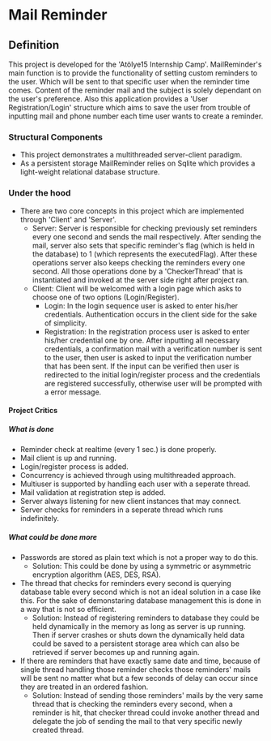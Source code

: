 # Mail Reminder
## Definition
This project is developed for the 'Atölye15 Internship Camp'. MailReminder's main function is 
to provide the functionality of setting custom reminders to the user. Which will be sent to
that specific user when the reminder time comes. Content of the reminder mail and the subject is solely
dependant on the user's preference. Also this application provides a 'User Registration/Login' structure 
which aims to save the user from trouble of inputting mail and phone number each time user wants to create a reminder.

### Structural Components

- This project demonstrates a multithreaded server-client paradigm. 
- As a persistent storage MailReminder relies on Sqlite which provides a light-weight relational database structure.

### Under the hood

- There are two core concepts in this project which are implemented through 'Client' and 'Server'.
  - Server: Server is responsible for checking previously set reminders every one second
 and sends the mail respectively. After sending the mail, server also sets that specific reminder's
 flag (which is held in the database) to 1 (which represents the executedFlag). After these operations server also 
 keeps checking the reminders every one second. All those operations done by a 'CheckerThread' 
 that is instantiated and invoked at the server side right after project ran.
   - Client: Client will be welcomed with a login page which asks to choose one of two options (Login/Register).
     - Login: In the login sequence user is asked to enter his/her credentials. Authentication
     occurs in the client side for the sake of simplicity. 
     - Registration: In the registration process user is asked to enter his/her credential one by one.
     After inputting all necessary credentials, a confirmation mail with a verification number is sent
     to the user, then user is asked to input the verification number that has been sent. If the input can be verified
     then user is redirected to the initial login/register process and the credentials are registered successfully,
     otherwise user will be prompted with a error message.

#### Project Critics
##### What is done
 - Reminder check at realtime (every 1 sec.) is done properly.
 - Mail client is up and running.
 - Login/register process is added.
 - Concurrency is achieved through using multithreaded approach.
 - Multiuser is supported by handling each user with a seperate thread.
 - Mail validation at registration step is added.
 - Server always listening for new client instances that may connect.
 - Server checks for reminders in a seperate thread which runs indefinitely.

##### What could be done more
 - Passwords are stored as plain text which is not a proper way to do this.
   - Solution: This could be done by using a symmetric or asymmetric encryption algorithm (AES,
    DES, RSA).
 - The thread that checks for reminders every second is querying database table 
 every second which is not an ideal solution in a case like this. For the sake of
 demonstaring database management this is done in a way that is not so efficient. 
   - Solution: Instead of registering reminders to database they could be held dynamically
   in the memory as long as server is up running. Then if server crashes or shuts down 
   the dynamically held data could be saved to a persistent storage area which can also be retrieved if server becomes up and running again.
- If there are reminders that have exactly same date and time, because of single thread handling 
those reminder checks those reminders' mails will be sent no matter what but a few 
seconds of delay can occur since they are treated in an ordered fashion. 
  - Solution: Instead of sending those reminders' mails by the very same thread that is checking the reminders every second, 
  when a reminder is hit, that checker thread could invoke another thread and delegate the
  job of sending the mail to that very specific newly created thread.   
